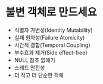 # 불변 객체로 만드세요
- 식별자 가변성(Identity Mutability)
- 실패 원자성(Failure Atomicity)
- 시간적 결합(Temporal Coupling)
- 부수효과 제거(Side effect-free)
- NULL 참조 없애기
- 스레드 안전성
- 더 작고 더 단순한 객체